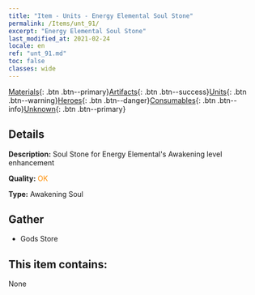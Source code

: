 ```yaml
---
title: "Item - Units - Energy Elemental Soul Stone"
permalink: /Items/unt_91/
excerpt: "Energy Elemental Soul Stone"
last_modified_at: 2021-02-24
locale: en
ref: "unt_91.md"
toc: false
classes: wide
---
```

 [Materials](/Items/){: .btn .btn--primary}[Artifacts](/Items/Artifacts/){: .btn .btn--success}[Units](/Items/Units/){: .btn .btn--warning}[Heroes](/Items/Heroes/){: .btn .btn--danger}[Consumables](/Items/Consumables/){: .btn .btn--info}[Unknown](/Items/Unknown/){: .btn .btn--primary}

## Details
 **Description:** Soul Stone for Energy Elemental's Awakening level enhancement

 **Quality:** <span style="color: #FF8C00">OK</span>

 **Type:** Awakening Soul

## Gather

*    Gods Store 

## This item contains:

  None

